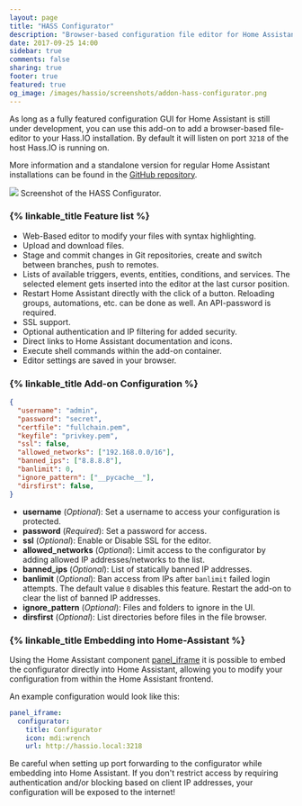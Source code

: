 ```yaml
---
layout: page
title: "HASS Configurator"
description: "Browser-based configuration file editor for Home Assistant."
date: 2017-09-25 14:00
sidebar: true
comments: false
sharing: true
footer: true
featured: true
og_image: /images/hassio/screenshots/addon-hass-configurator.png
---
```


As long as a fully featured configuration GUI for Home Assistant is still under development, you can use this add-on to add a browser-based file-editor to your Hass.IO installation. By default it will listen on port `3218` of the host Hass.IO is running on.

More information and a standalone version for regular Home Assistant installations can be found in the [GitHub repository][code].

[code]: https://github.com/danielperna84/hass-configurator

<p class='img'>
<img src='/images/hassio/screenshots/addon-hass-configurator.png'>
Screenshot of the HASS Configurator.
</p>

### {% linkable_title Feature list %}

- Web-Based editor to modify your files with syntax highlighting.
- Upload and download files.
- Stage and commit changes in Git repositories, create and switch between branches, push to remotes.
- Lists of available triggers, events, entities, conditions, and services. The selected element gets inserted into the editor at the last cursor position.
- Restart Home Assistant directly with the click of a button. Reloading groups, automations, etc. can be done as well. An API-password is required.
- SSL support.
- Optional authentication and IP filtering for added security.
- Direct links to Home Assistant documentation and icons.
- Execute shell commands within the add-on container.
- Editor settings are saved in your browser.

### {% linkable_title Add-on Configuration %}

```json
{
  "username": "admin",
  "password": "secret",
  "certfile": "fullchain.pem",
  "keyfile": "privkey.pem",
  "ssl": false,
  "allowed_networks": ["192.168.0.0/16"],
  "banned_ips": ["8.8.8.8"],
  "banlimit": 0,
  "ignore_pattern": ["__pycache__"],
  "dirsfirst": false,
}
```

- **username** (*Optional*): Set a username to access your configuration is protected.
- **password** (*Required*): Set a password for access.
- **ssl** (*Optional*): Enable or Disable SSL for the editor.
- **allowed_networks** (*Optional*): Limit access to the configurator by adding allowed IP addresses/networks to the list.
- **banned_ips** (*Optional*): List of statically banned IP addresses.
- **banlimit** (*Optional*): Ban access from IPs after `banlimit` failed login attempts. The default value `0` disables this feature. Restart the add-on to clear the list of banned IP addresses.
- **ignore_pattern** (*Optional*): Files and folders to ignore in the UI.
- **dirsfirst** (*Optional*): List directories before files in the file browser.

### {% linkable_title Embedding into Home-Assistant %}

Using the Home Assistant component [panel_iframe](https://home-assistant.io/components/panel_iframe/) it is possible to embed the configurator directly into Home Assistant, allowing you to modify your configuration from within the Home Assistant frontend.

An example configuration would look like this:

```yaml
panel_iframe:
  configurator:
    title: Configurator
    icon: mdi:wrench
    url: http://hassio.local:3218
```

<p class='note warning'>
Be careful when setting up port forwarding to the configurator while embedding into Home Assistant. If you don't restrict access by requiring authentication and/or blocking based on client IP addresses, your configuration will be exposed to the internet!
</p>
